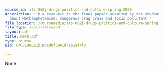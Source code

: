 ```yaml
---
course_id: sts-062j-drugs-politics-and-culture-spring-2006
description: 'This resource is the final papaer submited by the students exlpaining
  about Methamphetamine: dangerous drug craze and toxic pollutant.'
file_location: /coursemedia/sts-062j-drugs-politics-and-culture-spring-2006/6463148021b18dad0f5901d71b1af4f8_meth.pdf
file_type: application/pdf
layout: pdf
title: meth.pdf
type: course
uid: 6463148021b18dad0f5901d71b1af4f8

---
```

None